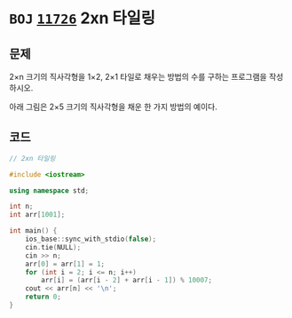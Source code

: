 # `BOJ` [`11726`](https://www.acmicpc.net/problem/11726) 2xn 타일링



## 문제

2×n 크기의 직사각형을 1×2, 2×1 타일로 채우는 방법의 수를 구하는 프로그램을 작성하시오.

아래 그림은 2×5 크기의 직사각형을 채운 한 가지 방법의 예이다.



## 코드

```cpp
// 2xn 타일링

#include <iostream>

using namespace std;

int n;
int arr[1001];

int main() {
	ios_base::sync_with_stdio(false);
	cin.tie(NULL);
	cin >> n;
	arr[0] = arr[1] = 1;
	for (int i = 2; i <= n; i++) 
		arr[i] = (arr[i - 2] + arr[i - 1]) % 10007;
	cout << arr[n] << '\n';
	return 0;
}
```



